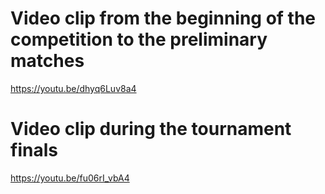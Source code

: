 # Video clip from the beginning of the competition to the preliminary matches
https://youtu.be/dhyq6Luv8a4

# Video clip during the tournament finals
https://youtu.be/fu06rI_vbA4
